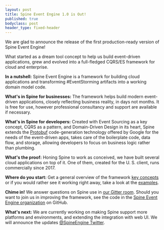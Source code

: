 ```yaml
---
layout: post
title: Spine Event Engine 1.0 is Out!
published: true
bodyclass: post
header_type: fixed-header
---
```


We are glad to announce the release of the first production-ready version of Spine Event Engine!

What started as a dream tool concept to help us build event-driven applications, grew and evolved into a full-fledged CQRS/ES framework for cloud and enterprise.

<!--more-->

**In a nutshell:** Spine Event Engine is a framework for building cloud applications and transforming #EventStorming artifacts into a working domain model code.

**What's in Spine for businesses:**
The framework helps build modern event-driven applications, closely reflecting business reality, in days not months. It is free for use, however professional consultancy and support are available if necessary.

**What's in Spine for developers:**
Created with Event Sourcing as a key concept, CQRS as a pattern, and Domain-Driven Design in its heart, Spine extends the [Protobuf](https://developers.google.com/protocol-buffers/) code-generation technology offered by Google for the needs of the event-driven apps, takes care of the boilerplate code, data flow, and storage, allowing developers to focus on business logic rather than plumbing.

**What's the proof:**
Honing Spine to work as conceived, we have built several cloud applications on top of it. One of them, created for the U. S. client, runs commercially since 2017.

**Where do you start:**
Get a general overview of the framework [key concepts]({{site.baseurl}}/docs/introduction/concepts.html) or if you would rather see it working right away, take a look at the [examples](https://github.com/spine-examples/).

**Chime in!**
We answer questions on Spine use in [our Gitter room](https://gitter.im/SpineEventEngine/community).
Should you want to join us in improving the framework, see the code in the [Spine Event Engine organization](https://github.com/SpineEventEngine/) on GitHub.

**What's next:**
We are currently working on making Spine support more platforms and environments, and extending the integration with web UI. We will announce the updates [@SpineEngine Twitter](https://twitter.com/SpineEngine).
